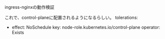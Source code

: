 ingress-nginxの動作検証


これで、control-planeに配置されるようになるらしい。
  tolerations:
  - effect: NoSchedule
    key: node-role.kubernetes.io/control-plane
    operator: Exists
